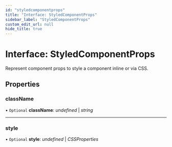 ```yaml
---
id: "styledcomponentprops"
title: "Interface: StyledComponentProps"
sidebar_label: "StyledComponentProps"
custom_edit_url: null
hide_title: true
---
```


# Interface: StyledComponentProps

Represent component props to style a component inline or via CSS.

## Properties

### className

• `Optional` **className**: *undefined* \| *string*

___

### style

• `Optional` **style**: *undefined* \| *CSSProperties*
